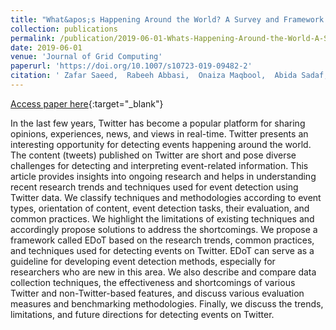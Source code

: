 ```yaml
---
title: "What&apos;s Happening Around the World? A Survey and Framework on Event Detection Techniques on Twitter"
collection: publications
permalink: /publication/2019-06-01-Whats-Happening-Around-the-World-A-Survey-and-Framework-on-Event-Detection-Techniques-on-Twitter
date: 2019-06-01
venue: 'Journal of Grid Computing'
paperurl: 'https://doi.org/10.1007/s10723-019-09482-2'
citation: ' Zafar Saeed,  Rabeeh Abbasi,  Onaiza Maqbool,  Abida Sadaf,  Imran Razzak,  Ali Daud,  Naif Aljohani,  Guandong Xu, &quot;What&amp;apos;s Happening Around the World? A Survey and Framework on Event Detection Techniques on Twitter.&quot; Journal of Grid Computing, 2019.'
---
```

[Access paper here](https://doi.org/10.1007/s10723-019-09482-2){:target="_blank"}

In the last few years, Twitter has become a popular platform for sharing opinions, experiences, news, and views in real-time. Twitter presents an interesting opportunity for detecting events happening around the world. The content (tweets) published on Twitter are short and pose diverse challenges for detecting and interpreting event-related information. This article provides insights into ongoing research and helps in understanding recent research trends and techniques used for event detection using Twitter data. We classify techniques and methodologies according to event types, orientation of content, event detection tasks, their evaluation, and common practices. We highlight the limitations of existing techniques and accordingly propose solutions to address the shortcomings. We propose a framework called EDoT based on the research trends, common practices, and techniques used for detecting events on Twitter. EDoT can serve as a guideline for developing event detection methods, especially for researchers who are new in this area. We also describe and compare data collection techniques, the effectiveness and shortcomings of various Twitter and non-Twitter-based features, and discuss various evaluation measures and benchmarking methodologies. Finally, we discuss the trends, limitations, and future directions for detecting events on Twitter.

